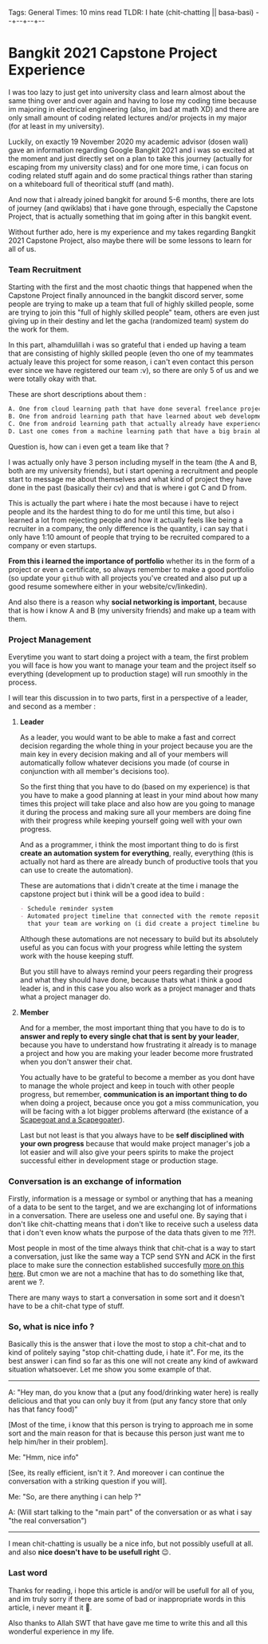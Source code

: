 Tags: General
Times: 10 mins read
TLDR: I hate (chit-chatting || basa-basi)
--+--+--+--
# Bangkit 2021 Capstone Project Experience  

I was too lazy to just get into university class and learn almost about the same thing over and over again and having to lose my coding time because im majoring in electrical engineering (also, im bad at math XD) and there are only small amount of coding related lectures and/or projects in my major (for at least in my university).  

Luckily, on exactly 19 November 2020 my academic advisor (dosen wali) gave an information regarding Google Bangkit 2021 and i was so excited at the moment and just directly set on a plan to take this journey (actually for escaping from my university class) and for one more time, i can focus on coding related stuff again and do some practical things rather than staring on a whiteboard full of theoritical stuff (and math).

And now that i already joined bangkit for around 5-6 months, there are lots of journey (and qwiklabs) that i have gone through, especially the Capstone Project, that is actually something that im going after in this bangkit event.  

Without further ado, here is my experience and my takes regarding Bangkit 2021 Capstone Project, also maybe there will be some lessons to learn for all of us.  
  
### Team Recruitment  
  
Starting with the first and the most chaotic things that happened when the Capstone Project finally announced in the bangkit discord server, some people are trying to make up a team that full of highly skilled people, some are trying to join this "full of highly skilled people" team, others are even just giving up in their destiny and let the gacha (randomized team) system do the work for them.

In this part, alhamdulillah i was so grateful that i ended up having a team that are consisting of highly skilled people (even tho one of my teammates actualy leave this project for some reason, i can't even contact this person ever since we have registered our team :v), so there are only 5 of us and we were totally okay with that.  

These are short descriptions about them :

```md
A. One from cloud learning path that have done several freelance project in machine learning
B. One from android learning path that have learned about web development and also have done a project in it
C. One from android learning path that actually already have experience working in android development for 2 years
D. Last one comes from a machine learning path that have a big brain about idea brainstorming and documentation stuff
```

Question is, how can i even get a team like that ?

I was actually only have 3 person including myself in the team (the A and B, both are my university friends), but i start opening a recruitment and people start to message me about themselves and what kind of project they have done in the past (basically their cv) and that is where i got C and D from.

This is actually the part where i hate the most because i have to reject people and its the hardest thing to do for me until this time, but also i learned a lot from rejecting people and how it actually feels like being a recruiter in a company, the only difference is the quantity, i can say that i only have 1:10 amount of people that trying to be recruited compared to a company or even startups.

**From this i learned the importance of portfolio** whether its in the form of a project or even a certificate, so always remember to make a good portfolio (so update your `github` with all projects you've created and also put up a good resume somewhere either in your website/cv/linkedin).

And also there is a reason why **social networking is important**, because that is how i know A and B (my university friends) and make up a team with them.

### Project Management

Everytime you want to start doing a project with a team, the first problem you will face is how you want to manage your team and the project itself so everything (development up to production stage) will run smoothly in the process.

I will tear this discussion in to two parts, first in a perspective of a leader, and second as a member :

1. **Leader**

    As a leader, you would want to be able to make a fast and correct decision regarding the whole thing in your project because you are the main key in every decision making and all of your members will automatically follow whatever decisions you made (of course in conjunction with all member's decisions too).  

    So the first thing that you have to do (based on my experience) is that you have to make a good planning at least in your mind about how many times this project will take place and also how are you going to manage it during the process and making sure all your members are doing fine with their progress while keeping yourself going well with your own progress.

    And as a programmer, i think the most important thing to do is first **create an automation system for everything**, really, everything (this is actually not hard as there are already bunch of productive tools that you can use to create the automation).

    These are automations that i didn't create at the time i manage the capstone project but i think will be a good idea to build :

    ```md
    - Schedule reminder system  
    - Automated project timeline that connected with the remote repository 
      that your team are working on (i did create a project timeline but i didnt find the time to automate it)
    ```
    
    Although these automations are not necessary to build but its absolutely useful as you can focus with your progress while letting the system work with the house keeping stuff.

    But you still have to always remind your peers regarding their progress and what they should have done, because thats what i think a good leader is, and in this case you also work as a project manager and thats what a project manager do. 

2. **Member**

    And for a member, the most important thing that you have to do is to **answer and reply to every single chat that is sent by your leader**, because you have to understand how frustrating it already is to manage a project and how you are making your leader become more frustrated when you don't answer their chat.

    You actually have to be grateful to become a member as you dont have to manage the whole project and keep in touch with other people progress, but remember, **communication is an important thing to do** when doing a project, because once you got a miss communication, you will be facing with a lot bigger problems afterward (the existance of a [Scapegoat and a Scapegoater](https://ell.stackexchange.com/questions/176754/what-do-we-call-a-person-who-blames-others-for-things-they-didnt-do#:~:text=scapegoat%20(noun)%20A%20person%20who,scapegoat%20of%20something%20or%20somebody)).

    Last but not least is that you always have to be **self disciplined with your own progress** because that would make project manager's job a lot easier and will also give your peers spirits to make the project successful either in development stage or production stage.

### Conversation is an exchange of information

Firstly, information is a message or symbol or anything that has a meaning of a data to be sent to the target, and we are exchanging lot of informations in a conversation. There are useless one and useful one. By saying that i don't like chit-chatting means that i don't like to receive such a useless data that i don't even know whats the purpose of the data thats given to me ?!?!.

Most people in most of the time always think that chit-chat is a way to start a conversation, just like the same way a TCP send SYN and ACK in the first place to make sure the connection established succesfully [more on this here](https://www.ionos.com/digitalguide/server/know-how/introduction-to-tcp/). But cmon we are not a machine that has to do something like that, arent we ?.

There are many ways to start a conversation in some sort and it doesn't have to be a chit-chat type of stuff.

### So, what is nice info ?

Basically this is the answer that i love the most to stop a chit-chat and to kind of politely saying "stop chit-chatting dude, i hate it". For me, its the best answer i can find so far as this one will not create any kind of awkward situation whatsoever. Let me show you some example of that.

---

A: "Hey man, do you know that a (put any food/drinking water here) is really delicious and that you can only buy it from (put any fancy store that only has that fancy food)"  

[Most of the time, i know that this person is trying to approach me in some sort and the main reason for that is because this person just want me to help him/her in their problem].  

Me: "Hmm, nice info"

[See, its really efficient, isn't it ?. And moreover i can continue the conversation with a striking question if you will].

Me: "So, are there anything i can help ?"

A: (Will start talking to the "main part" of the conversation or as what i say "the real conversation")

---

I mean chit-chatting is usually be a nice info, but not possibly usefull at all. and also **nice doesn't have to be usefull right** 😉.

### Last word

Thanks for reading, i hope this article is and/or will be usefull for all of you, and im truly sorry if there are some of bad or inappropriate words in this article, i never meant it 🙏.

Also thanks to Allah SWT that have gave me time to write this and all this wonderful experience in my life.